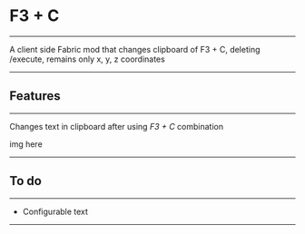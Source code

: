 # F3 + C
___
A client side Fabric mod that changes clipboard of F3 + C, deleting /execute, remains only x, y, z coordinates
___
## Features
___
Changes text in clipboard after using *F3 + C* combination

img here
___
## To do
___
- Configurable text
___